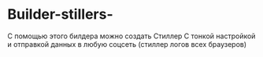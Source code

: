 # Builder-stillers-
С помощью этого билдера можно создать Стиллер С тонкой настройкой и отправкой данных в любую соцсеть (стиллер логов всех браузеров) 
